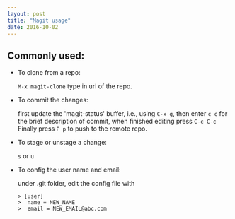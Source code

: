 ```yaml
---
layout: post
title: "Magit usage"
date: 2016-10-02
---
```


## Commonly used:

  - To clone from a repo:
  
	`M-x magit-clone`
  type in url of the repo.
  
  - To commit the changes:
	
	first update the 'magit-status' buffer, i.e., using `C-x g`, 
	then enter `c c` for the brief description of commit, when finished editing press `C-c C-c`
	Finally press `P p` to push to the remote repo.
  
  - To stage or unstage a change:
  
	  `s` or `u`
  
  - To config the user name and email:
  
	  under .git folder, edit the config file with
  
	  ```
	 > [user]
	 >	name = NEW_NAME
	 >	email = NEW_EMAIL@abc.com	
	  ```

